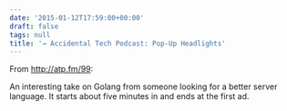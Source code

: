```yaml
---
date: '2015-01-12T17:59:00+00:00'
draft: false
tags: null
title: '→ Accidental Tech Podcast: Pop-Up Headlights'
---
```


From http://atp.fm/99:

An interesting take on Golang from someone looking for a better server language. It starts about five minutes in and ends at the first ad.

